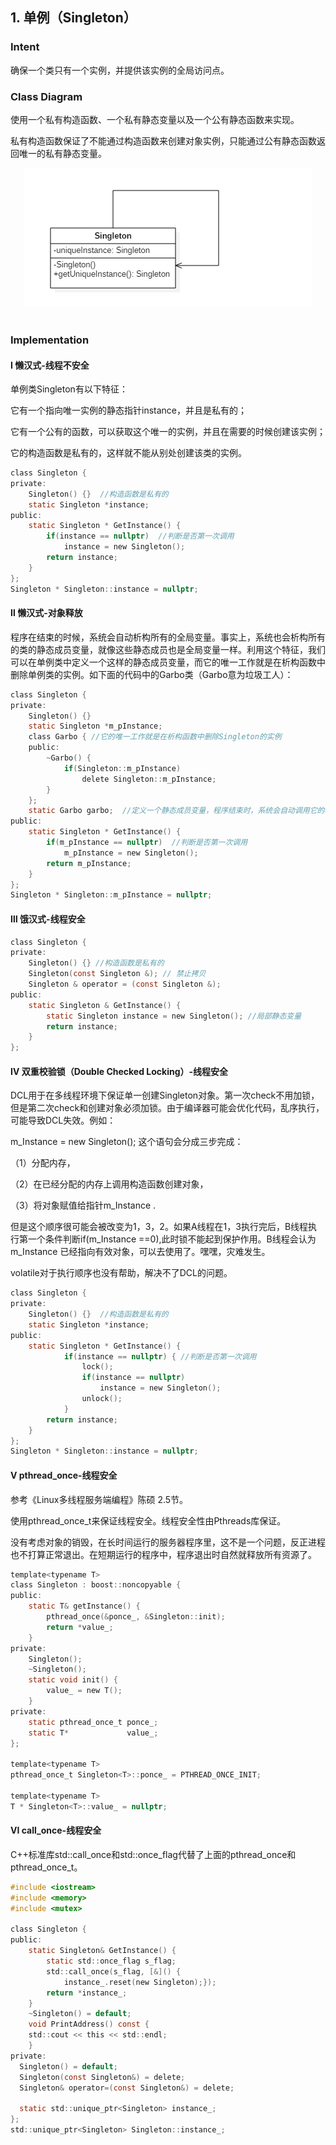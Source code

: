 ## 1. 单例（Singleton）

### Intent

确保一个类只有一个实例，并提供该实例的全局访问点。

### Class Diagram

使用一个私有构造函数、一个私有静态变量以及一个公有静态函数来实现。

私有构造函数保证了不能通过构造函数来创建对象实例，只能通过公有静态函数返回唯一的私有静态变量。

<div align="center"> <img src="../pics//562f2844-d77c-40e0-887a-28a7128abd42.png"/> </div><br>

### Implementation

#### Ⅰ 懒汉式-线程不安全

单例类Singleton有以下特征：

它有一个指向唯一实例的静态指针instance，并且是私有的；

它有一个公有的函数，可以获取这个唯一的实例，并且在需要的时候创建该实例；

它的构造函数是私有的，这样就不能从别处创建该类的实例。

```c
class Singleton {
private:
	Singleton() {}  //构造函数是私有的
	static Singleton *instance;
public:
	static Singleton * GetInstance() {
		if(instance == nullptr)  //判断是否第一次调用
			instance = new Singleton();
		return instance;
	}
};
Singleton * Singleton::instance = nullptr;
```

#### Ⅱ 懒汉式-对象释放

程序在结束的时候，系统会自动析构所有的全局变量。事实上，系统也会析构所有的类的静态成员变量，就像这些静态成员也是全局变量一样。利用这个特征，我们可以在单例类中定义一个这样的静态成员变量，而它的唯一工作就是在析构函数中删除单例类的实例。如下面的代码中的Garbo类（Garbo意为垃圾工人）：

```c
class Singleton {
private:
	Singleton() {}
	static Singleton *m_pInstance;
	class Garbo { //它的唯一工作就是在析构函数中删除Singleton的实例
	public:
		~Garbo() {
			if(Singleton::m_pInstance)
				delete Singleton::m_pInstance;
		}
	};
	static Garbo garbo;  //定义一个静态成员变量，程序结束时，系统会自动调用它的析构函数
public:
	static Singleton * GetInstance() {
		if(m_pInstance == nullptr)  //判断是否第一次调用
			m_pInstance = new Singleton();
		return m_pInstance;
	}
};
Singleton * Singleton::m_pInstance = nullptr;
```

#### Ⅲ 饿汉式-线程安全

```c
class Singleton {
private:
	Singleton() {} //构造函数是私有的
	Singleton(const Singleton &); // 禁止拷贝
	Singleton & operator = (const Singleton &);
public:
	static Singleton & GetInstance() {
		static Singleton instance = new Singleton(); //局部静态变量
		return instance;
	}
};
```

#### Ⅳ 双重校验锁（Double Checked Locking）-线程安全

DCL用于在多线程环境下保证单一创建Singleton对象。第一次check不用加锁，但是第二次check和创建对象必须加锁。由于编译器可能会优化代码，乱序执行，可能导致DCL失效。例如：

m_Instance = new Singleton(); 这个语句会分成三步完成：

（1）分配内存，

（2）在已经分配的内存上调用构造函数创建对象，

（3）将对象赋值给指针m_Instance .

但是这个顺序很可能会被改变为1，3，2。如果A线程在1，3执行完后，B线程执行第一个条件判断if(m_Instance ==0),此时锁不能起到保护作用。B线程会认为m_Instance 已经指向有效对象，可以去使用了。嘿嘿，灾难发生。

volatile对于执行顺序也没有帮助，解决不了DCL的问题。

```c
class Singleton {
private:
	Singleton() {}  //构造函数是私有的
	static Singleton *instance;
public:
	static Singleton * GetInstance() {
            if(instance == nullptr) { //判断是否第一次调用
                lock();
                if(instance == nullptr)
                    instance = new Singleton();
                unlock();
            }
	    return instance;
	}
};
Singleton * Singleton::instance = nullptr;
```

#### V pthread_once-线程安全

参考《Linux多线程服务端编程》陈硕 2.5节。

使用pthread_once_t来保证线程安全。线程安全性由Pthreads库保证。

没有考虑对象的销毁，在长时间运行的服务器程序里，这不是一个问题，反正进程也不打算正常退出。在短期运行的程序中，程序退出时自然就释放所有资源了。

```c
template<typename T>
class Singleton : boost::noncopyable {
public:
    static T& getInstance() {
        pthread_once(&ponce_, &Singleton::init);
        return *value_;
    }
private:
    Singleton();
    ~Singleton();
    static void init() {
        value_ = new T();
    }
private:
    static pthread_once_t ponce_;
    static T*             value_;
};
 
template<typename T>
pthread_once_t Singleton<T>::ponce_ = PTHREAD_ONCE_INIT;
 
template<typename T>
T * Singleton<T>::value_ = nullptr;
```

#### VI call_once-线程安全

C++标准库std::call_once和std::once_flag代替了上面的pthread_once和pthread_once_t。

```c
#include <iostream>
#include <memory>
#include <mutex>

class Singleton {
public:
    static Singleton& GetInstance() {
        static std::once_flag s_flag;
    	std::call_once(s_flag, [&]() {
      	    instance_.reset(new Singleton);});
    	return *instance_;
    }
    ~Singleton() = default;
    void PrintAddress() const {
    std::cout << this << std::endl;
    }
private:
  Singleton() = default;
  Singleton(const Singleton&) = delete;
  Singleton& operator=(const Singleton&) = delete;

  static std::unique_ptr<Singleton> instance_;
};
std::unique_ptr<Singleton> Singleton::instance_;
```








